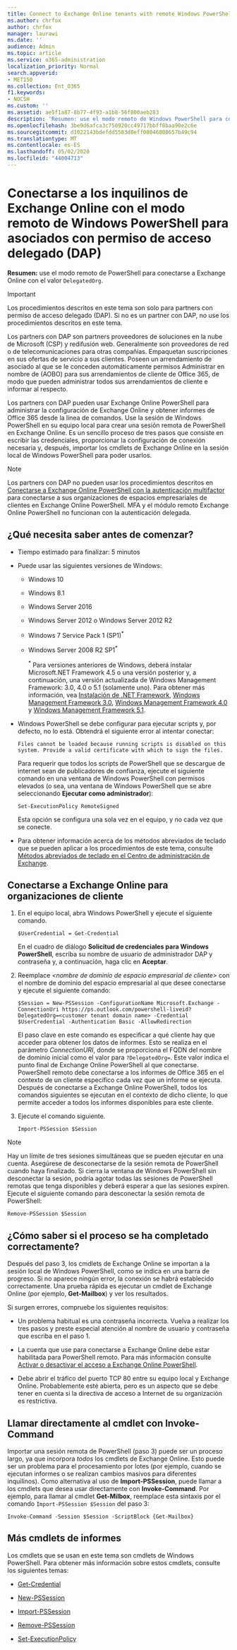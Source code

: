 ```yaml
---
title: Connect to Exchange Online tenants with remote Windows PowerShell for Delegated Access Permissions (DAP) partners
ms.author: chrfox
author: chrfox
manager: laurawi
ms.date: ''
audience: Admin
ms.topic: article
ms.service: o365-administration
localization_priority: Normal
search.appverid:
- MET150
ms.collection: Ent_O365
f1.keywords:
- NOCSH
ms.custom: ''
ms.assetid: ae5f1a87-8b77-4f93-a1b8-56f800aeb283
description: 'Resumen: use el modo remoto de Windows PowerShell para conectarse a Exchange Online con el valor DelegatedOrg.'
ms.openlocfilehash: 3be9d6afca3c750920cc49717bbff8baa90e2c6e
ms.sourcegitcommit: d1022143bdefdd5583d8eff08046808657b49c94
ms.translationtype: MT
ms.contentlocale: es-ES
ms.lasthandoff: 05/02/2020
ms.locfileid: "44004713"
---
```

# <a name="connect-to-exchange-online-tenants-with-remote-windows-powershell-for-delegated-access-permissions-dap-partners"></a>Conectarse a los inquilinos de Exchange Online con el modo remoto de Windows PowerShell para asociados con permiso de acceso delegado (DAP)

 **Resumen:** use el modo remoto de PowerShell para conectarse a Exchange Online con el valor `DelegatedOrg`.

> [!IMPORTANT]
> Los procedimientos descritos en este tema son solo para partners con permiso de acceso delegado (DAP). Si no es un partner con DAP, no use los procedimientos descritos en este tema. 
  
Los partners con DAP son partners proveedores de soluciones en la nube de Microsoft (CSP) y redifusión web. Generalmente son proveedores de red o de telecomunicaciones para otras compañías. Empaquetan suscripciones en sus ofertas de servicio a sus clientes. Poseen un arrendamiento de asociado al que se le conceden automáticamente permisos Administrar en nombre de (AOBO) para sus arrendamientos de cliente de Office 365, de modo que pueden administrar todos sus arrendamientos de cliente e informar al respecto.

Los partners con DAP pueden usar Exchange Online PowerShell para administrar la configuración de Exchange Online y obtener informes de Office 365 desde la línea de comandos. Use la sesión de Windows PowerShell en su equipo local para crear una sesión remota de PowerShell en Exchange Online. Es un sencillo proceso de tres pasos que consiste en escribir las credenciales, proporcionar la configuración de conexión necesaria y, después, importar los cmdlets de Exchange Online en la sesión local de Windows PowerShell para poder usarlos.

> [!NOTE]
> Los partners con DAP no pueden usar los procedimientos descritos en [Conectarse a Exchange Online PowerShell con la autenticación multifactor](https://docs.microsoft.com/powershell/exchange/exchange-online/connect-to-exchange-online-powershell/mfa-connect-to-exchange-online-powershell) para conectarse a sus organizaciones de espacios empresariales de clientes en Exchange Online PowerShell. MFA y el módulo remoto Exchange Online PowerShell no funcionan con la autenticación delegada.
  
## <a name="what-do-you-need-to-know-before-you-begin"></a>¿Qué necesita saber antes de comenzar?

- Tiempo estimado para finalizar: 5 minutos

- Puede usar las siguientes versiones de Windows:
    
  - Windows 10

  - Windows 8.1

  - Windows Server 2016

  - Windows Server 2012 o Windows Server 2012 R2

  - Windows 7 Service Pack 1 (SP1)<sup>*</sup>

  - Windows Server 2008 R2 SP1<sup>*</sup>

    <sup>*</sup> Para versiones anteriores de Windows, deberá instalar Microsoft.NET Framework 4.5 o una versión posterior y, a continuación, una versión actualizada de Windows Management Framework: 3.0, 4.0 o 5.1 (solamente uno). Para obtener más información, vea [Instalación de .NET Framework](https://go.microsoft.com/fwlink/p/?LinkId=257868), [Windows Management Framework 3.0](https://go.microsoft.com/fwlink/p/?LinkId=272757), [Windows Management Framework 4.0](https://go.microsoft.com/fwlink/p/?LinkId=391344) y [Windows Management Framework 5.1](https://aka.ms/wmf5download).

- Windows PowerShell se debe configurar para ejecutar scripts y, por defecto, no lo está. Obtendrá el siguiente error al intentar conectar:

  `Files cannot be loaded because running scripts is disabled on this system. Provide a valid certificate with which to sign the files.`

  Para requerir que todos los scripts de PowerShell que se descargue de internet sean de publicadores de confianza, ejecute el siguiente comando en una ventana de Windows PowerShell con permisos elevados (o sea, una ventana de Windows PowerShell que se abre seleccionando **Ejecutar como administrador**):

    ```
    Set-ExecutionPolicy RemoteSigned
    ```

  Esta opción se configura una sola vez en el equipo, y no cada vez que se conecte.

- Para obtener información acerca de los métodos abreviados de teclado que se pueden aplicar a los procedimientos de este tema, consulte [Métodos abreviados de teclado en el Centro de administración de Exchange](https://go.microsoft.com/fwlink/p/?LinkId=534017).

## <a name="connect-to-exchange-online-for-customer-organizations"></a>Conectarse a Exchange Online para organizaciones de cliente

1. En el equipo local, abra Windows PowerShell y ejecute el siguiente comando.
    
    ```
    $UserCredential = Get-Credential
    ```

    En el cuadro de diálogo **Solicitud de credenciales para Windows PowerShell**, escriba su nombre de usuario de administrador DAP y contraseña y, a continuación, haga clic en **Aceptar**.
    
2. Reemplace _\<nombre de dominio de espacio empresarial de cliente\>_ con el nombre de dominio del espacio empresarial al que desee conectarse y ejecute el siguiente comando:
    
    ```
    $Session = New-PSSession -ConfigurationName Microsoft.Exchange -ConnectionUri https://ps.outlook.com/powershell-liveid?DelegatedOrg=<customer tenant domain name> -Credential $UserCredential -Authentication Basic -AllowRedirection
    ```

    El paso clave en este comando es especificar a qué cliente hay que acceder para obtener los datos de informes. Esto se realiza en el parámetro _ConnectionURI_, donde se proporciona el FQDN del nombre de dominio inicial como el valor para `?DelegatedOrg=`. Este valor indica el punto final de Exchange Online PowerShell al que conectarse. PowerShell remoto debe conectarse a los informes de Office 365 en el contexto de un cliente específico cada vez que un informe se ejecuta. Después de conectarse a Exchange Online PowerShell, todos los comandos siguientes se ejecutan en el contexto de dicho cliente, lo que permite acceder a todos los informes disponibles para este cliente.
    
3. Ejecute el comando siguiente.
    
    ```
    Import-PSSession $Session
    ```

> [!NOTE]
> Hay un límite de tres sesiones simultáneas que se pueden ejecutar en una cuenta. Asegúrese de desconectarse de la sesión remota de PowerShell cuando haya finalizado. Si cierra la ventana de Windows PowerShell sin desconectar la sesión, podría agotar todas las sesiones de PowerShell remotas que tenga disponibles y deberá esperar a que las sesiones expiren. Ejecute el siguiente comando para desconectar la sesión remota de PowerShell:

```
Remove-PSSession $Session
```
  
## <a name="how-do-you-know-this-worked"></a>¿Cómo saber si el proceso se ha completado correctamente?

Después del paso 3, los cmdlets de Exchange Online se importan a la sesión local de Windows PowerShell, como se indica en una barra de progreso. Si no aparece ningún error, la conexión se habrá establecido correctamente. Una prueba rápida es ejecutar un cmdlet de Exchange Online (por ejemplo, **Get-Mailbox**) y ver los resultados.
  
Si surgen errores, compruebe los siguientes requisitos:
  
- Un problema habitual es una contraseña incorrecta. Vuelva a realizar los tres pasos y preste especial atención al nombre de usuario y contraseña que escriba en el paso 1.
    
- La cuenta que use para conectarse a Exchange Online debe estar habilitada para PowerShell remoto. Para más información consulte [Activar o desactivar el acceso a Exchange Online PowerShell](https://go.microsoft.com/fwlink/p/?LinkId=534018).
    
- Debe abrir el tráfico del puerto TCP 80 entre su equipo local y Exchange Online. Probablemente esté abierta, pero es un aspecto que se debe tener en cuenta si la directiva de acceso a Internet de su organización es restrictiva.
    
## <a name="call-the-cmdlet-directly-with-invoke-command"></a>Llamar directamente al cmdlet con Invoke-Command

Importar una sesión remota de PowerShell (paso 3) puede ser un proceso largo, ya que incorpora _todos_ los cmdlets de Exchange Online. Esto puede ser un problema para el procesamiento por lotes (por ejemplo, cuando se ejecutan informes o se realizan cambios masivos para diferentes inquilinos). Como alternativa al uso de **Import-PSSession**, puede llamar a los cmdlets que desea usar directamente con **Invoke-Command**. Por ejemplo, para llamar al cmdlet **Get-Milbox**, reemplace esta sintaxis por el comando `Import-PSSession $Session` del paso 3:
  
```
Invoke-Command -Session $Session -ScriptBlock {Get-Mailbox}
```

## <a name="more-reporting-cmdlets"></a>Más cmdlets de informes

Los cmdlets que se usan en este tema son cmdlets de Windows PowerShell. Para obtener más información sobre estos cmdlets, consulte los siguientes temas:
  
- [Get-Credential](https://go.microsoft.com/fwlink/p/?LinkId=389618)
    
- [New-PSSession](https://go.microsoft.com/fwlink/p/?LinkId=389621)
    
- [Import-PSSession](https://go.microsoft.com/fwlink/p/?LinkId=389619)
    
- [Remove-PSSession](https://go.microsoft.com/fwlink/p/?LinkId=389620)
    
- [Set-ExecutionPolicy](https://go.microsoft.com/fwlink/p/?LinkId=389623)
    

